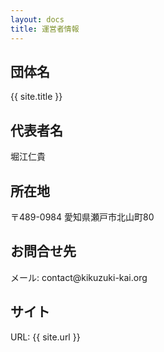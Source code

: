 ```yaml
---
layout: docs
title: 運営者情報
---
```


## 団体名
{{ site.title }}

## 代表者名
堀江仁貴

## 所在地
〒489-0984 愛知県瀬戸市北山町80

## お問合せ先
メール: contact@kikuzuki<span class="obfuscate">-</span>kai.org

## サイト
URL: {{ site.url }}
